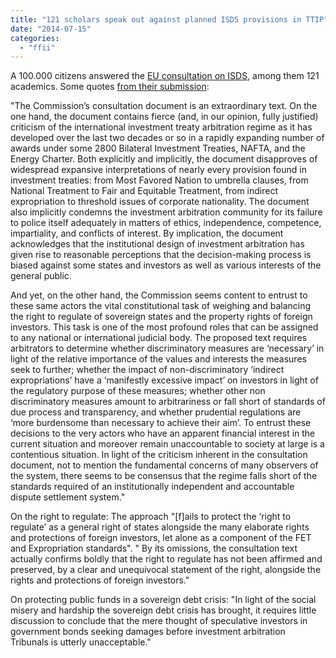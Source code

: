 ```yaml
---
title: "121 scholars speak out against planned ISDS provisions in TTIP"
date: "2014-07-15"
categories: 
  - "ffii"
---
```


A 100.000 citizens answered the [EU consultation on ISDS](http://acta.ffii.org/?p=2118), among them 121 academics. Some quotes [from their submission](https://www.kent.ac.uk/law/isds_treaty_consultation.html):

"The Commission’s consultation document is an extraordinary text. On the one hand, the document contains fierce (and, in our opinion, fully justified) criticism of the international investment treaty arbitration regime as it has developed over the last two decades or so in a rapidly expanding number of awards under some 2800 Bilateral Investment Treaties, NAFTA, and the Energy Charter. Both explicitly and implicitly, the document disapproves of widespread expansive interpretations of nearly every provision found in investment treaties: from Most Favored Nation to umbrella clauses, from National Treatment to Fair and Equitable Treatment, from indirect expropriation to threshold issues of corporate nationality. The document also implicitly condemns the investment arbitration community for its failure to police itself adequately in matters of ethics, independence, competence, impartiality, and conflicts of interest. By implication, the document acknowledges that the institutional design of investment arbitration has given rise to reasonable perceptions that the decision-making process is biased against some states and investors as well as various interests of the general public.

And yet, on the other hand, the Commission seems content to entrust to these same actors the vital constitutional task of weighing and balancing the right to regulate of sovereign states and the property rights of foreign investors. This task is one of the most profound roles that can be assigned to any national or international judicial body. The proposed text requires arbitrators to determine whether discriminatory measures are ‘necessary’ in light of the relative importance of the values and interests the measures seek to further; whether the impact of non-discriminatory ‘indirect expropriations’ have a ‘manifestly excessive impact’ on investors in light of the regulatory purpose of these measures; whether other non discriminatory measures amount to arbitrariness or fall short of standards of due process and transparency, and whether prudential regulations are ‘more burdensome than necessary to achieve their aim’. To entrust these decisions to the very actors who have an apparent financial interest in the current situation and moreover remain unaccountable to society at large is a contentious situation. In light of the criticism inherent in the consultation document, not to mention the fundamental concerns of many observers of the system, there seems to be consensus that the regime falls short of the standards required of an institutionally independent and accountable dispute settlement system."

On the right to regulate: The approach "\[f\]ails to protect the ‘right to regulate’ as a general right of states alongside the many elaborate rights and protections of foreign investors, let alone as a component of the FET and Expropriation standards". " By its omissions, the consultation text actually confirms boldly that the right to regulate has not been affirmed and preserved, by a clear and unequivocal statement of the right, alongside the rights and protections of foreign investors."

On protecting public funds in a sovereign debt crisis: "In light of the social misery and hardship the sovereign debt crisis has brought, it requires little discussion to conclude that the mere thought of speculative investors in government bonds seeking damages before investment arbitration Tribunals is utterly unacceptable."
